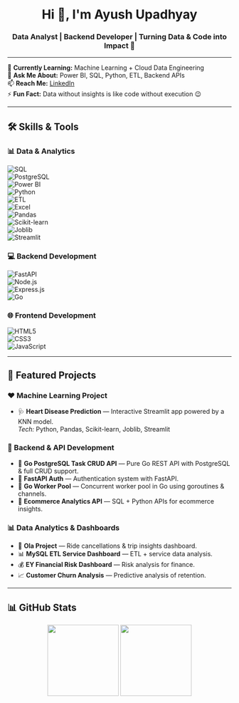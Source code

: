 <h1 align="center">Hi 👋, I'm Ayush Upadhyay</h1>
<h3 align="center">Data Analyst | Backend Developer | Turning Data & Code into Impact 🚀</h3>

---

🌱 **Currently Learning:** Machine Learning + Cloud Data Engineering  
💬 **Ask Me About:** Power BI, SQL, Python, ETL, Backend APIs  
📫 **Reach Me:** [LinkedIn](#)  
⚡ **Fun Fact:** Data without insights is like code without execution 😉

---

## 🛠 Skills & Tools

### 📊 Data & Analytics  
![SQL](https://img.shields.io/badge/SQL-MySQL-blue?style=for-the-badge&logo=mysql)  
![PostgreSQL](https://img.shields.io/badge/PostgreSQL-Database-blue?style=for-the-badge&logo=postgresql)  
![Power BI](https://img.shields.io/badge/Power%20BI-Visualization-yellow?style=for-the-badge&logo=powerbi)  
![Python](https://img.shields.io/badge/Python-Data%20Analysis-blue?style=for-the-badge&logo=python)  
![ETL](https://img.shields.io/badge/ETL-Data%20Pipelines-green?style=for-the-badge)  
![Excel](https://img.shields.io/badge/Excel-Advanced-green?style=for-the-badge&logo=microsoftexcel)  
![Pandas](https://img.shields.io/badge/pandas-DataFrame-blue?style=for-the-badge&logo=pandas)  
![Scikit-learn](https://img.shields.io/badge/scikit--learn-ML-orange?style=for-the-badge&logo=scikitlearn)  
![Joblib](https://img.shields.io/badge/Joblib-Model%20Persistence-green?style=for-the-badge)  
![Streamlit](https://img.shields.io/badge/Streamlit-WebApp-red?style=for-the-badge&logo=streamlit)  

### 💻 Backend Development  
![FastAPI](https://img.shields.io/badge/FastAPI-Backend-green?style=for-the-badge&logo=fastapi)  
![Node.js](https://img.shields.io/badge/Node.js-Backend-green?style=for-the-badge&logo=node.js)  
![Express.js](https://img.shields.io/badge/Express.js-API-blue?style=for-the-badge&logo=express)  
![Go](https://img.shields.io/badge/Go-Backend-blue?style=for-the-badge&logo=go)  

### 🌐 Frontend Development  
![HTML5](https://img.shields.io/badge/HTML5-orange?style=for-the-badge&logo=html5)  
![CSS3](https://img.shields.io/badge/CSS3-blue?style=for-the-badge&logo=css3)  
![JavaScript](https://img.shields.io/badge/JavaScript-yellow?style=for-the-badge&logo=javascript)  

---

## 📌 Featured Projects

### ❤️ Machine Learning Project  
- 🩺 **Heart Disease Prediction** — Interactive Streamlit app powered by a KNN model.  
  *Tech:* Python, Pandas, Scikit-learn, Joblib, Streamlit  

### 🔐 Backend & API Development  
- 📝 **Go PostgreSQL Task CRUD API** — Pure Go REST API with PostgreSQL & full CRUD support.  
- 🔑 **FastAPI Auth** — Authentication system with FastAPI.  
- 👷 **Go Worker Pool** — Concurrent worker pool in Go using goroutines & channels.  
- 🚀 **Ecommerce Analytics API** — SQL + Python APIs for ecommerce insights.  

### 📊 Data Analytics & Dashboards  
- 🚖 **Ola Project** — Ride cancellations & trip insights dashboard.  
- 📊 **MySQL ETL Service Dashboard** — ETL + service data analysis.  
- 💰 **EY Financial Risk Dashboard** — Risk analysis for finance.  
- 📈 **Customer Churn Analysis** — Predictive analysis of retention.  

---

## 📊 GitHub Stats
<p align="center">
  <img src="https://github-readme-stats.vercel.app/api?username=ayushupadhyay21&show_icons=true&theme=tokyonight" height="160em" />
  <img src="https://github-readme-stats.vercel.app/api/top-langs/?username=ayushupadhyay21&layout=compact&theme=tokyonight" height="160em" />
</p>

